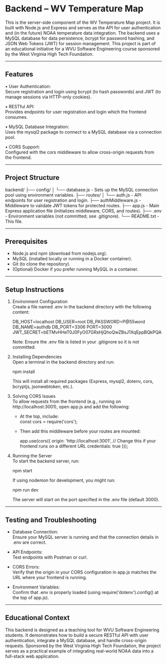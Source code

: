 # Backend – WV Temperature Map

This is the server-side component of the WV Temperature Map project. It is built with Node.js and Express and serves as the API for user authentication and (in the future) NOAA temperature data integration. The backend uses a MySQL database for data persistence, bcrypt for password hashing, and JSON Web Tokens (JWT) for session management. This project is part of an educational initiative for a WVU Software Engineering course sponsored by the West Virginia High Tech Foundation.

---

## Features

•  User Authentication:  
   Secure registration and login using bcrypt (to hash passwords) and JWT (to manage sessions via HTTP-only cookies).

•  RESTful API:  
   Provides endpoints for user registration and login which the frontend consumes.

•  MySQL Database Integration:  
   Uses the mysql2 package to connect to a MySQL database via a connection pool.

•  CORS Support:  
   Configured with the cors middleware to allow cross-origin requests from the frontend.

---

## Project Structure

backend/
├── config/
│     └── database.js   - Sets up the MySQL connection pool using environment variables.
├── routes/
│     └── auth.js       - API endpoints for user registration and login.
├── authMiddleware.js   - Middleware to validate JWT tokens for protected routes.
├── app.js              - Main Express application file (initializes middleware, CORS, and routes).
├── .env                - Environment variables (not committed; see .gitignore).
└── README.txt          - This file.

---

## Prerequisites

- Node.js and npm (download from nodejs.org).
- MySQL (installed locally or running in a Docker container).
- Git (to clone the repository).
- (Optional) Docker if you prefer running MySQL in a container.

---

## Setup Instructions

1. Environment Configuration  
   Create a file named .env in the backend directory with the following content:

   DB_HOST=localhost
   DB_USER=root
   DB_PASSWORD=P@55word
   DB_NAME=authdb
   DB_PORT=3306
   PORT=3000
   JWT_SECRET=bETMvHHeT0J0FyO07GRsHjQhoQwZBsJ1XqEppBQkPQA

   Note: Ensure the .env file is listed in your .gitignore so it is not committed.

2. Installing Dependencies  
   Open a terminal in the backend directory and run:
   
      npm install

   This will install all required packages (Express, mysql2, dotenv, cors, bcryptjs, jsonwebtoken, etc.).

3. Solving CORS Issues  
   To allow requests from the frontend (e.g., running on http://localhost:3001), open app.js and add the following:

   -  At the top, include:  
         const cors = require('cors');

   -  Then add this middleware before your routes are mounted:

         app.use(cors({
           origin: 'http://localhost:3001',  // Change this if your frontend runs on a different URL
           credentials: true
         }));

4. Running the Server  
   To start the backend server, run:
   
      npm start

   If using nodemon for development, you might run:
   
      npm run dev

   The server will start on the port specified in the .env file (default 3000).

---

## Testing and Troubleshooting

- Database Connection:  
   Ensure your MySQL server is running and that the connection details in .env are correct.

- API Endpoints:  
   Test endpoints with Postman or curl.

- CORS Errors:  
   Verify that the origin in your CORS configuration in app.js matches the URL where your frontend is running.

- Environment Variables:  
   Confirm that .env is properly loaded (using require('dotenv').config() at the top of app.js).

---

## Educational Context

This backend is designed as a teaching tool for WVU Software Engineering students. It demonstrates how to build a secure RESTful API with user authentication, integrate a MySQL database, and handle cross-origin requests. Sponsored by the West Virginia High Tech Foundation, the project serves as a practical example of integrating real-world NOAA data into a full-stack web application.
